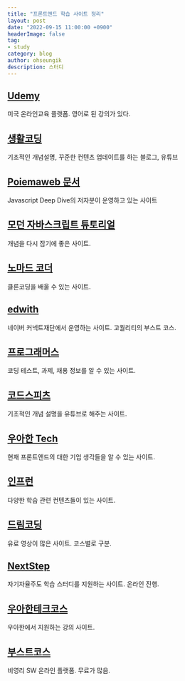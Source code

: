 ```yaml
---
title: "프론트앤드 학습 사이트 정리"
layout: post
date: "2022-09-15 11:00:00 +0900"
headerImage: false
tag:
- study
category: blog
author: ohseungik
description: 스터디
---
```


## [Udemy](https://www.udemy.com/)

미국 온라인교육 플랫폼. 영어로 된 강의가 있다.

## [생활코딩](https://opentutorials.org/course/1)

기초적인 개념설명, 꾸준한 컨텐츠 업데이트를 하는 블로그, 유튜브

## [Poiemaweb 문서](https://poiemaweb.com/)

Javascript Deep Dive의 저자분이 운영하고 있는 사이트

## [모던 자바스크립트 튜토리얼](https://ko.javascript.info/)

개념을 다시 잡기에 좋은 사이트. 

## [노마드 코더](https://nomadcoders.co/)

클론코딩을 배울 수 있는 사이트.

## [edwith](https://www.edwith.org/)

네이버 커넥트재단에서 운영하는 사이트. 고퀄리티의 부스트 코스.

## [프로그래머스](https://programmers.co.kr/)

코딩 테스트, 과제, 채용 정보를 알 수 있는 사이트.

## [코드스피츠](https://www.youtube.com/channel/UCKXBpFPbho1tp-Ntlfc25kA)

기초적인 개념 설명을 유튜브로 해주는 사이트.

## [우아한 Tech](https://www.youtube.com/c/%EC%9A%B0%EC%95%84%ED%95%9CTech)

현재 프론트앤드의 대한 기업 생각들을 알 수 있는 사이트.

## [인프런](https://www.inflearn.com/)

다양한 학습 관련 컨텐츠들이 있는 사이트.

## [드림코딩](https://academy.dream-coding.com/)

유료 영상이 많은 사이트. 코스별로 구분.

## [NextStep](https://edu.nextstep.camp/)

자기자율주도 학습 스터디를 지원하는 사이트. 온라인 진행.

## [우아한테크코스](https://woowacourse.github.io/)

우아한에서 지원하는 강의 사이트.

## [부스트코스](https://www.boostcourse.org/)

비영리 SW 온라인 플랫폼. 무료가 많음.










